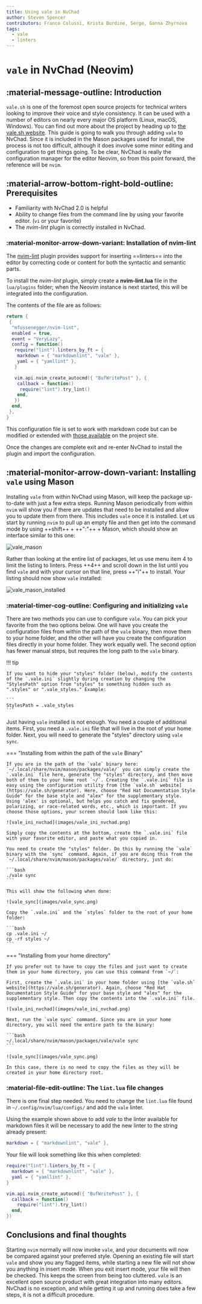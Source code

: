 ```yaml
---
title: Using vale in NvChad
author: Steven Spencer
contributors: Franco Colussi, Krista Burdine, Serge, Ganna Zhyrnova
tags:
  - vale
  - linters
---
```


# `vale` in NvChad (Neovim)

## :material-message-outline: Introduction

`vale.sh` is one of the foremost open source projects for technical writers looking to improve their voice and style consistency. It can be used with a number of editors on nearly every major OS platform (Linux, macOS, Windows). You can find out more about the project by heading up to [the vale.sh website](https://vale.sh/). This guide is going to walk you through adding `vale` to NvChad. Since it is included in the Mason packages used for install, the process is not too difficult, although it does involve some minor editing and configuration to get things going. To be clear, NvChad is really the configuration manager for the editor Neovim, so from this point forward, the reference will be `nvim`.

## :material-arrow-bottom-right-bold-outline: Prerequisites

* Familiarity with NvChad 2.0 is helpful
* Ability to change files from the command line by using your favorite editor. (`vi` or your favorite)
* The *nvim-lint* plugin is correctly installed in NvChad.

### :material-monitor-arrow-down-variant: Installation of nvim-lint

The [nvim-lint](https://github.com/mfussenegger/nvim-lint) plugin provides support for inserting ==linters== into the editor by correcting code or content for both the syntactic and semantic parts.

To install the *nvim-lint* plugin, simply create a **nvim-lint.lua** file in the `lua/plugins` folder; when the Neovim instance is next started, this will be integrated into the configuration.

The contents of the file are as follows:

```lua title="nvim-lint.lua"
return {
 {
  "mfussenegger/nvim-lint",
  enabled = true,
  event = "VeryLazy",
  config = function()
   require("lint").linters_by_ft = {
    markdown = { "markdownlint", "vale" },
    yaml = { "yamllint" },
   }

   vim.api.nvim_create_autocmd({ "BufWritePost" }, {
    callback = function()
     require("lint").try_lint()
    end,
   })
  end,
 },
}
```

This configuration file is set to work with markdown code but can be modified or extended with [those available](https://github.com/mfussenegger/nvim-lint?tab=readme-ov-file#available-linters) on the project site.

Once the changes are complete exit and re-enter NvChad to install the plugin and import the configuration.

## :material-monitor-arrow-down-variant: Installing `vale` using Mason

Installing `vale` from within NvChad using Mason, will keep the package up-to-date with just a few extra steps. Running Mason periodically from within `nvim` will show you if there are updates that need to be installed and allow you to update them from there. This includes `vale` once it is installed. Let us start by running `nvim` to pull up an empty file and then get into the command mode by using ++shift++ + ++":"++ + Mason, which should show an interface similar to this one:

![vale_mason](images/vale_mason.png)

Rather than looking at the entire list of packages, let us use menu item 4 to limit the listing to linters. Press ++4++ and scroll down in the list until you find `vale` and with your cursor on that line, press ++"i"++ to install. Your listing should now show `vale` installed:

![vale_mason_installed](images/vale_mason_installed.png)

### :material-timer-cog-outline: Configuring and initializing `vale`

There are two methods you can use to configure `vale`. You can pick your favorite from the two options below. One will have you create the configuration files from within the path of the `vale` binary, then move them to your home folder, and the other will have you create the configuration files directly in your home folder. They work equally well. The second option has fewer manual steps, but requires the long path to the `vale` binary.

!!! tip

    If you want to hide your "styles" folder (below), modify the contents of the `.vale.ini` slightly during creation by changing the "StylesPath" option from "styles" to something hidden such as ".styles" or ".vale_styles." Example:

    ```
    StylesPath = .vale_styles
    ```

Just having `vale` installed is not enough. You need a couple of additional items. First, you need a `.vale.ini` file that will live in the root of your home folder. Next, you will need to generate the "styles" directory using `vale sync`.

=== "Installing from within the path of the `vale` Binary"

    If you are in the path of the `vale` binary here: `~/.local/share/nvim/mason/packages/vale/` you can simply create the `.vale.ini` file here, generate the "styles" directory, and then move both of them to your home root `~/`. Creating the `.vale.ini` file is easy using the configuration utility from [the `vale.sh` website](https://vale.sh/generator). Here, choose "Red Hat Documentation Style Guide" for the base style and "alex" for the supplementary style. Using 'alex' is optional, but helps you catch and fix gendered, polarizing, or race-related words, etc., which is important. If you choose those options, your screen should look like this:

    ![vale_ini_nvchad](images/vale_ini_nvchad.png)

    Simply copy the contents at the bottom, create the `.vale.ini` file with your favorite editor, and paste what you copied in.

    You need to create the "styles" folder. Do this by running the `vale` binary with the `sync` command. Again, if you are doing this from the `~/.local/share/nvim/mason/packages/vale/` directory, just do:

    ```bash
    ./vale sync
    ```

    This will show the following when done:

    ![vale_sync](images/vale_sync.png)

    Copy the `.vale.ini` and the `styles` folder to the root of your home folder:

    ```bash
    cp .vale.ini ~/
    cp -rf styles ~/
    ```

=== "Installing from your home directory"

    If you prefer not to have to copy the files and just want to create them in your home directory, you can use this command from `~/`:

    First, create the `.vale.ini` in your home folder using [the `vale.sh` website](https://vale.sh/generator). Again, choose "Red Hat Documentation Style Guide" for your base style and "alex" for the supplementary style. Then copy the contents into the `.vale.ini` file.

    ![vale_ini_nvchad](images/vale_ini_nvchad.png)

    Next, run the `vale sync` command. Since you are in your home directory, you will need the entire path to the binary:

    ```bash
    ~/.local/share/nvim/mason/packages/vale/vale sync
    ```

    ![vale_sync](images/vale_sync.png)

    In this case, there is no need to copy the files as they will be created in your home directory root.

### :material-file-edit-outline: The `lint.lua` file changes

There is one final step needed. You need to change the `lint.lua` file found in `~/.config/nvim/lua/configs/` and add the `vale` linter.

Using the example shown above to add *vale* to the linter available for markdown files it will be necessary to add the new linter to the string already present:

```lua
markdown = { "markdownlint", "vale" },
```

Your file will look something like this when completed:

```lua
require("lint").linters_by_ft = {
  markdown = { "markdownlint", "vale" },
  yaml = { "yamllint" },
}

vim.api.nvim_create_autocmd({ "BufWritePost" }, {
  callback = function()
    require("lint").try_lint()
  end,
})

```

## Conclusions and final thoughts

Starting `nvim` normally will now invoke `vale`, and your documents will now be compared against your preferred style. Opening an existing file will start `vale` and show you any flagged items, while starting a new file will not show you anything in insert mode. When you exit insert mode, your file will then be checked. This keeps the screen from being too cluttered. `vale` is an excellent open source product with great integration into many editors. NvChad is no exception, and while getting it up and running does take a few steps, it is not a difficult procedure.
